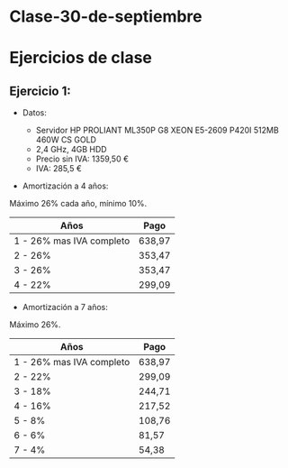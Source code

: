 Clase-30-de-septiembre
======================

Ejercicios de clase
===

Ejercicio 1:
---

* Datos: 

  * Servidor HP PROLIANT ML350P G8 XEON E5-2609 P420I 512MB 460W CS GOLD
  * 2,4 GHz, 4GB HDD
  * Precio sin IVA: 1359,50 €
  * IVA: 285,5 €

* Amortización a 4 años:

Máximo 26% cada año, mínimo 10%.

Años | Pago
--- | ---
1 - 26% mas IVA completo| 638,97
2 - 26% | 353,47
3 - 26% | 353,47
4 - 22%| 299,09

* Amortización a 7 años:

Máximo 26%.

Años | Pago
--- | ---
1 - 26% mas IVA completo| 638,97
2 - 22%| 299,09
3 - 18% | 244,71
4 - 16% | 217,52
5 - 8% | 108,76
6 - 6%| 81,57
7 - 4%| 54,38




